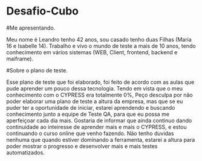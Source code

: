 # Desafio-Cubo
#Me apresentando.

Meu nome é Leandro tenho 42 anos, sou casado tenho duas Filhas (Maria 16 e Isabelle 14). 
Trabalho e vivo o mundo de teste a mais de 10 anos, tendo conhecimento em vários sistemas (WEB, Client, frontend, backend e maiframe).

#Sobre o plano de teste.

Esse plano de teste que foi elaborado, foi feito de acordo com as aulas que pude aprender um pouco dessa tecnologia. Tendo em vista que o meu conhecimento com o CYPRESS era totalmente 0%, Peço desculpa por não poder elaborar uma plano de teste a altura da empresa, mas que se eu puder ter a oportunidade de iniciar, estarei aprendendo e buscando conhecimento junto a equipe de Teste QA, para que eu possa me aperfeiçoar cada dia mais.
Gostaria de informar que ainda continuo dando continuidade ao inteiresse de aprender mais e mais o CYPRESS, e estou continuando o curso online que venho fazendo.
Não tenho duvidas nenhuma que quando estiver dominando a ferramenta, estarei a altura para poder mostrar o progresso e desenvolver mais e mais testes automatizados.


